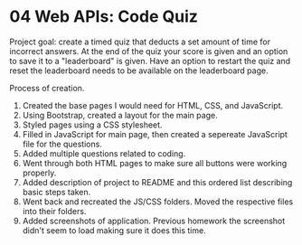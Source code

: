 # 04 Web APIs: Code Quiz

Project goal: create a timed quiz that deducts a set amount of time for incorrect answers. At the end of the quiz your score is given and an option to save it to a "leaderboard" is given. Have an option to restart the quiz and reset the leaderboard needs to be available on the leaderboard page.



Process of creation.
<ol>
    <li>Created the base pages I would need for HTML, CSS, and JavaScript.</li>
    <li>Using Bootstrap, created a layout for the main page.</li>
    <li>Styled pages using a CSS stylesheet.</li>
    <li>Filled in JavaScript for main page, then created a sepereate JavaScript file for the questions.</li>
    <li>Added multiple questions related to coding.</li>
    <li>Went through both HTML pages to make sure all buttons were working properly.</li>
    <li>Added description of project to README and this ordered list describing basic steps taken.</li>
    <li>Went back and recreated the JS/CSS folders. Moved the respective files into their folders.</li>
    <li>Added screenshots of application. Previous homework the screenshot didn't seem to load making sure it does this time.</li>
</ol>